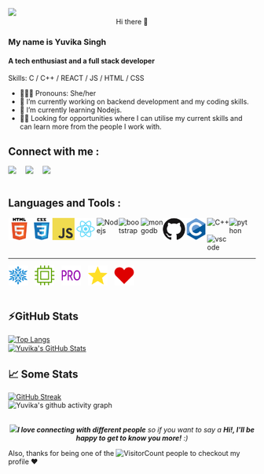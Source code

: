 <img src="https://raw.githubusercontent.com/halfrost/halfrost/master/icons/header_.png"/>
<div align='center'>
 Hi there 👋
 </div>
 
###  My name is Yuvika Singh
#### A tech enthusiast and a full stack developer


Skills: C / C++ / REACT / JS / HTML / CSS

- 🙋🏻‍♀️ Pronouns: She/her 
- 🔭 I’m currently working on backend development and my coding skills.
- 🌱 I’m currently learning Nodejs.
- 👩‍💻 Looking for opportunities where I can utilise my current skills and can learn more from the people I work with. 


## Connect with me :
<div>
<a href="https://www.linkedin.com/in/yuvika-singh-975254226/">
  <img align="left" width="35px" src="https://cdn-icons-png.flaticon.com/512/174/174857.png"  />
</a>

<a href="mailto:yuvika2010022@akgec.ac.in">
  <img align="left" width="35px" src="https://cdn-icons-png.flaticon.com/512/281/281769.png" />
</a>

<a href="https://www.instagram.com/yuvii__092/">
  <img align="left" width="35px" src="https://upload.wikimedia.org/wikipedia/commons/thumb/a/a5/Instagram_icon.png/1024px-Instagram_icon.png" />
</a>
 </div>
<br><br>

## Languages and Tools :

<img align="left" alt="HTML5" width="45px" src="https://raw.githubusercontent.com/github/explore/80688e429a7d4ef2fca1e82350fe8e3517d3494d/topics/html/html.png" />
<img align="left" alt="CSS3" width="45px" src="https://raw.githubusercontent.com/github/explore/80688e429a7d4ef2fca1e82350fe8e3517d3494d/topics/css/css.png" />
<img align="left" alt="JavaScript" width="45px" src="https://raw.githubusercontent.com/github/explore/80688e429a7d4ef2fca1e82350fe8e3517d3494d/topics/javascript/javascript.png" />
<img align="left" alt="React" width="45px" src="https://raw.githubusercontent.com/github/explore/80688e429a7d4ef2fca1e82350fe8e3517d3494d/topics/react/react.png" />
<img align="left" alt="Nodejs" width="45px" src="https://cdn-icons-png.flaticon.com/128/919/919825.png">
<img align="left" alt="bootstrap" width="45px" src="https://cdn-icons-png.flaticon.com/128/5968/5968672.png">
<img align="left" alt="mongodb" width="45px" src="https://img.icons8.com/color/2x/mongodb.png" />
<img align="left" alt="GitHub" width="45px" src="https://raw.githubusercontent.com/github/explore/78df643247d429f6cc873026c0622819ad797942/topics/github/github.png" />
<img align="left" alt="C" width="45px" src="https://raw.githubusercontent.com/devicons/devicon/master/icons/c/c-original.svg" />
<img align="left" alt="C++" width="45px" src="https://cdn-icons-png.flaticon.com/128/6132/6132222.png" />
<img align="left" alt="python" width="45px" src="https://cdn-icons-png.flaticon.com/128/5968/5968350.png" /><br>
<img align="left" alt="vscode" width="45px" src="https://img.icons8.com/color/2x/visual-studio-code-2019.png" />
<br> <br> <br>
<hr height='0.5px'>


<a href='https://archiveprogram.github.com/'><img src='https://raw.githubusercontent.com/acervenky/animated-github-badges/master/assets/acbadge.gif' width='40px' height='40px'></a> <a href='https://docs.github.com/en/developers'><img src='https://raw.githubusercontent.com/acervenky/animated-github-badges/master/assets/devbadge.gif' width='40px' height='40px'></a> <a href='https://github.com/pricing'><img src='https://raw.githubusercontent.com/acervenky/animated-github-badges/master/assets/pro.gif' width='40px' height='40px'></a> <a href='https://stars.github.com/'><img src='https://raw.githubusercontent.com/acervenky/animated-github-badges/master/assets/starbadge.gif' width='40px' height='40px'></a> <a href='https://docs.github.com/en/github/supporting-the-open-source-community-with-github-sponsors'><img src='https://raw.githubusercontent.com/acervenky/animated-github-badges/master/assets/sponsorbadge.gif' width='40px' height='40px'></a> 
<br>
<br>
##  ⚡️GitHub Stats
[![Top Langs](https://github-readme-stats.vercel.app/api/top-langs/?username=yuvika09&layout=compact&theme=react)](https://github.com/yuvika09/github-readme-stats)
<br>
<a href="https://github.com/yuvika09">
   <img align="center" src="https://github-readme-stats.vercel.app/api/?username=yuvika09&theme=react&count_private=true" alt="Yuvika's GitHub Stats" />
</a>
<br>

## &#x1f4c8; Some Stats
[![GitHub Streak](https://github-readme-streak-stats.herokuapp.com/?user=yuvika09&theme=black-ice)](https://git.io/streak-stats)
<br>
![Yuvika's github activity graph](https://activity-graph.herokuapp.com/graph?username=yuvika09&theme=react-dark&hide_border=true&area=true)
<br>


<div align = "center">
<br>
<img src="https://media.giphy.com/media/LnQjpWaON8nhr21vNW/giphy.gif" width="60" /><em><b>I love connecting with different people</b> so if you want to say a <b>Hi!, I'll be happy to get to know you more!</b> :)</em>
</div>



Also, thanks for being one of the ![VisitorCount](https://profile-counter.glitch.me/yuvika09/count.svg) people to checkout my profile :heart:

